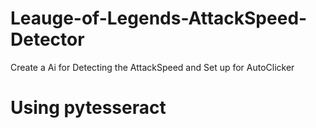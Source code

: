 # Leauge-of-Legends-AttackSpeed-Detector
Create a Ai for Detecting the AttackSpeed and Set up for AutoClicker 

# Using pytesseract
